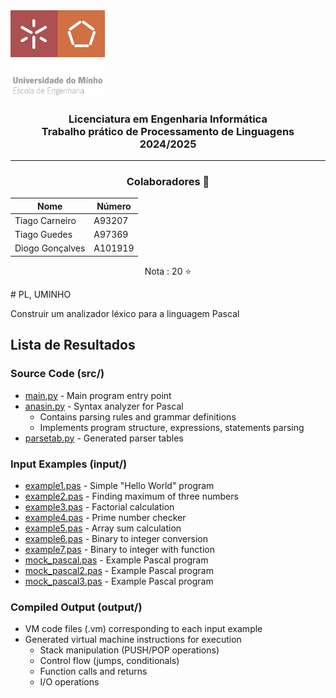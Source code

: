 <img src='uminho_eng.png' width="30%"/>

<h3 align="center">Licenciatura em Engenharia Informática <br> Trabalho prático de Processamento de Linguagens <br> 2024/2025 </h3>

---
<h3 align="center"> Colaboradores &#129309 </h2>

<div align="center">

| Nome             | Número  |
|------------------|---------|
| Tiago Carneiro   | A93207  |
| Tiago Guedes     | A97369  |
| Diogo Gonçalves  | A101919 |

Nota : 20 ⭐

</div>
# PL, UMINHO

Construir um analizador léxico para a linguagem Pascal

## Lista de Resultados

### Source Code (src/)
- [main.py](src/main.py) - Main program entry point
- [anasin.py](src/anasin.py) - Syntax analyzer for Pascal
  - Contains parsing rules and grammar definitions
  - Implements program structure, expressions, statements parsing
- [parsetab.py](src/parsetab.py) - Generated parser tables

### Input Examples (input/)
- [example1.pas](input/example1.pas) - Simple "Hello World" program
- [example2.pas](input/example2.pas) - Finding maximum of three numbers
- [example3.pas](input/example3.pas) - Factorial calculation
- [example4.pas](input/example4.pas) - Prime number checker
- [example5.pas](input/example5.pas) - Array sum calculation
- [example6.pas](input/example6.pas) - Binary to integer conversion
- [example7.pas](input/example7.pas) - Binary to integer with function
- [mock_pascal.pas](input/mock_pascal.pas) - Example Pascal program
- [mock_pascal2.pas](input/mock_pascal2.pas) - Example Pascal program
- [mock_pascal3.pas](input/mock_pascal3.pas) - Example Pascal program

### Compiled Output (output/)
- VM code files (.vm) corresponding to each input example
- Generated virtual machine instructions for execution
  - Stack manipulation (PUSH/POP operations)
  - Control flow (jumps, conditionals)
  - Function calls and returns
  - I/O operations
